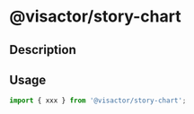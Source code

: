 # @visactor/story-chart

## Description



## Usage

```typescript
import { xxx } from '@visactor/story-chart';
```

